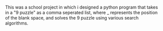 This was a school project in which i designed a python program that takes in a "9 puzzle" as a comma seperated list, where _ represents the position of the blank space, and solves the 9 puzzle using various search algorithms.

